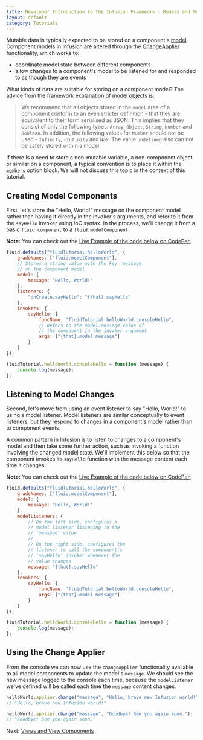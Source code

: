 ```yaml
---
title: Developer Introduction to the Infusion Framework - Models and Model Components
layout: default
category: Tutorials
---
```


Mutable data is typically expected to be stored on a component's [model](../FrameworkConcepts.md#model-objects).
Component models in Infusion are altered through the [ChangeApplier](../ChangeApplier.md) functionality, which works to:

* coordinate model state between different components
* allow changes to a component's model to be listened for and responded to as though they are events

What kinds of data are suitable for storing on a component model? The advice from the framework explanation of [model
objects](../FrameworkConcepts.md#model-objects) is:

> We recommend that all objects stored in the `model` area of a component conform to an even stricter definition - that
they are equivalent to their form serialised as JSON. This implies that they consist of only the following types:
`Array`, `Object`, `String`, `Number` and `Boolean`. In addition, the following values for `Number` should not be used -
`Infinity`, `-Infinity` and `NaN`. The value `undefined` also can not be safely stored within a model.

If there is a need to store a non-mutable variable, a non-component object or similar on a component, a typical
convention is to place it within the [`members`](../ComponentConfigurationOptions.md#members) option block. We will not
discuss this topic in the context of this tutorial.

## Creating Model Components

First, let's store the "Hello, World!" message on the component model rather than having it directly in the invoker's
arguments, and refer to it from the `sayHello` invoker using IoC syntax. In the process, we'll change it from a basic
`fluid.component` to a `fluid.modelComponent`.

<div class="infusion-docs-note"><strong>Note:</strong> You can check out the <a
href="http://codepen.io/waharnum/pen/XpNrEr?editors=1111">Live Example of the code below on CodePen</a></div>

``` javascript
fluid.defaults("fluidTutorial.helloWorld", {
    gradeNames: ["fluid.modelComponent"],
    // Stores a string value with the key 'message'
    // on the component model
    model: {
        message: "Hello, World!"
    },
    listeners: {
        "onCreate.sayHello": "{that}.sayHello"
    },
    invokers: {
        sayHello: {
            funcName: "fluidTutorial.helloWorld.consoleHello",
            // Refers to the model.message value of
            // the component in the invoker argument
            args: ["{that}.model.message"]
        }
    }
});

fluidTutorial.helloWorld.consoleHello = function (message) {
    console.log(message);
};

```

## Listening to Model Changes

Second, let's move from using an event listener to say "Hello, World!" to using a model listener. Model listeners are
similar conceptually to event listeners, but they respond to changes in a component's model rather than to component
events.

A common pattern in Infusion is to listen to changes to a component's model and then take some further action, such as
invoking a function involving the changed model state. We'll implement this below so that the component invokes its
`sayHello` function with the message content each time it changes.

<div class="infusion-docs-note"><strong>Note:</strong> You can check out the <a
href="http://codepen.io/waharnum/pen/oBYvPB?editors=1111">Live Example of the code below on CodePen</a></div>

``` javascript
fluid.defaults("fluidTutorial.helloWorld", {
    gradeNames: ["fluid.modelComponent"],
    model: {
        message: "Hello, World!"
    },
    modelListeners: {
        // On the left side, configures a
        // model listener listening to the
        // 'message' value
        //
        // On the right side, configures the
        // listener to call the component's
        // 'sayHello' invoker whenever the
        // value changes
        message: "{that}.sayHello"
    },
    invokers: {
        sayHello: {
            funcName: "fluidTutorial.helloWorld.consoleHello",
            args: ["{that}.model.message"]
        }
    }
});

fluidTutorial.helloWorld.consoleHello = function (message) {
    console.log(message);
};

```

## Using the Change Applier

From the console we can now use the `changeApplier` functionality available to all model components to update the
model's `message`. We should see the new message logged to the console each time, because the `modelListener` we've
defined will be called each time the `message` content changes.

``` javascript
helloWorld.applier.change("message", "Hello, brave new Infusion world!");
// "Hello, brave new Infusion world!"

helloWorld.applier.change("message", "Goodbye! See you again soon.");
// "Goodbye! See you again soon."
```

Next: [Views and View Components](DeveloperIntroductionToInfusionFramework-ViewsAndViewComponents.md)
